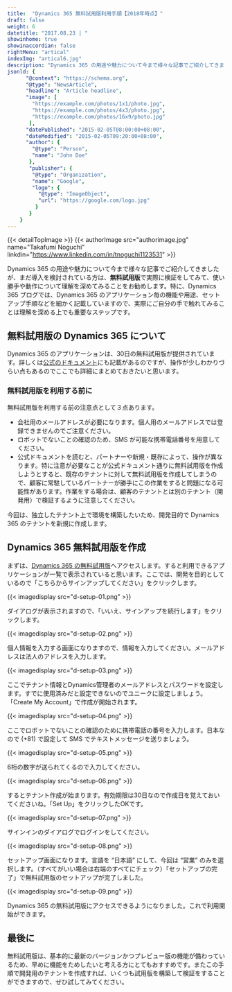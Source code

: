 ```yaml
---
title:  "Dynamics 365 無料試用版利用手順【2018年時点】"
draft: false
weight: 6
datetitle: "2017.08.23 | "
showinhome: true
showinaccordian: false
rightMenu: "artical"
indexImg: "artical6.jpg"
description: "Dynamics 365 の用途や魅力について今まで様々な記事でご紹介してきましたが、まだ導入を検討されている方は、**無料試用版**で実際に検証をしてみて、使い勝手や動作について理解を深めてみることをお勧めします。"
jsonld: {
      "@context": "https://schema.org",
      "@type": "NewsArticle",
      "headline": "Article headline",
      "image": [
        "https://example.com/photos/1x1/photo.jpg",
        "https://example.com/photos/4x3/photo.jpg",
        "https://example.com/photos/16x9/photo.jpg"
       ],
      "datePublished": "2015-02-05T08:00:00+08:00",
      "dateModified": "2015-02-05T09:20:00+08:00",
      "author": {
        "@type": "Person",
        "name": "John Doe"
       },
       "publisher": {
        "@type": "Organization",
        "name": "Google",
        "logo": {
          "@type": "ImageObject",
          "url": "https://google.com/logo.jpg"
         }
       }
    }
--- 
```

{{< detailTopImage >}}
{{< authorImage src="authorimage.jpg" name="Takafumi Noguchi" linkdin="https://www.linkedin.com/in/tnoguchi1123531" >}}
<!-- Intro  -->
Dynamics 365 の用途や魅力について今まで様々な記事でご紹介してきましたが、まだ導入を検討されている方は、**無料試用版**で実際に検証をしてみて、使い勝手や動作について理解を深めてみることをお勧めします。特に、Dynamics 365 ブログでは、Dynamics 365 のアプリケーション毎の機能や用途、セットアップ手順などを細かく記載していますので、実際にご自分の手で触れてみることは理解を深める上でも重要なステップです。


## 無料試用版の Dynamics 365 について
Dynamics 365 のアプリケーションは、30日の無料試用版が提供されています。詳しくは[公式のドキュメント](https://docs.microsoft.com/ja-jp/power-platform/admin/try-powerapps-dynamics-365)にも記載があるのですが、操作が少しわかりづらい点もあるのでここでも詳細にまとめておきたいと思います。


### 無料試用版を利用する前に
無料試用版を利用する前の注意点として３点あります。

* 会社用のメールアドレスが必要になります。個人用のメールアドレスでは登録できませんのでご注意ください。
* ロボットでないことの確認のため、SMS が可能な携帯電話番号を用意してください。
* 公式ドキュメントを読むと、パートナーや新規・既存によって、操作が異なります。特に注意が必要なことが公式ドキュメント通りに無料試用版を作成しようとすると、既存のテナントに対して無料試用版を作成してしまうので、顧客に常駐しているパートナーが勝手にこの作業をすると問題になる可能性があります。作業をする場合は、顧客のテナントとは別のテナント（開発用）で検証するように注意してください。

今回は、独立したテナント上で環境を構築したいため、開発目的で Dynamics 365 のテナントを新規に作成します。

## Dynamics 365 無料試用版を作成
まずは、[Dynamics 365 の無料試用版](https://trials.dynamics.com/Dynamics365/Signup/)へアクセスします。すると利用できるアプリケーションが一覧で表示されていると思います。ここでは、開発を目的としているので「こちらからサインアップしてください」をクリックします。
<!-- Image =  d-setup-01.png-->
{{< imagedisplay src="d-setup-01.png" >}}


ダイアログが表示されますので、「いいえ、サインアップを続行します」をクリックします。
<!-- Image =  d-setup-02.png-->
{{< imagedisplay src="d-setup-02.png" >}}


個人情報を入力する画面になりますので、情報を入力してください。メールアドレスは法人のアドレスを入力します。
<!-- Image =  d-setup-03.png-->
{{< imagedisplay src="d-setup-03.png" >}}


ここでテナント情報とDynamics管理者のメールアドレスとパスワードを設定します。すでに使用済みだと設定できないのでユニークに設定しましょう。「Create My Account」で作成が開始されます。
<!-- Image =  d-setup-04.png-->
{{< imagedisplay src="d-setup-04.png" >}}


ここでロボットでないことの確認のために携帯電話の番号を入力します。日本なので (+81) で設定して SMS でテキストメッセージを送りましょう。
<!-- Image =  d-setup-05.png-->
{{< imagedisplay src="d-setup-05.png" >}}


6桁の数字が送られてくるので入力してください。
<!-- image= d-setup-06.png -->
{{< imagedisplay src="d-setup-06.png" >}}


するとテナント作成が始まります。有効期限は30日なので作成日を覚えておいてくださいね。「Set Up」をクリックしたOKです。
<!-- image= d-setup-07.png -->
{{< imagedisplay src="d-setup-07.png" >}}


サインインのダイアログでログインをしてください。
<!-- image= d-setup-08.png -->
{{< imagedisplay src="d-setup-08.png" >}}


セットアップ画面になります。言語を “日本語” にして、今回は “営業” のみを選択します。（すべてがいい場合は右端のすべてにチェック）「セットアップの完了」で無料試用版のセットアップが完了しました。
<!-- image= d-setup-09.png -->
{{< imagedisplay src="d-setup-09.png" >}}


Dynamics 365 の無料試用版にアクセスできるようになりました。これで利用開始ができます。

## 最後に
無料試用版は、基本的に最新のバージョンかつプレビュー版の機能が備わっているため、早めに機能をためしたいと考える方にとてもおすすめです。またこの手順で開発用のテナントを作成すれば、いくつも試用版を構築して検証をすることができますので、ぜひ試してみてください。    
&nbsp;
